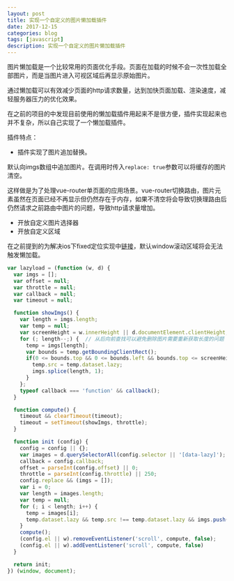```yaml
---
layout: post
title: 实现一个自定义的图片懒加载插件
date: 2017-12-15
categories: blog
tags: [javascript]
description: 实现一个自定义的图片懒加载插件
---
```


图片懒加载是一个比较常用的页面优化手段。页面在加载的时候不会一次性加载全部图片，而是当图片进入可视区域后再显示原始图片。

通过懒加载可以有效减少页面的http请求数量，达到加快页面加载、渲染速度，减轻服务器压力的优化效果。

在之前的项目的中发现目前使用的懒加载插件用起来不是很方便，插件实现起来也并不复杂，所以自己实现了一个懒加载插件。

插件特点：

- 插件实现了图片追加替换。

默认向imgs数组中追加图片。在调用时传入`replace: true`参数可以将缓存的图片清空。

这样做是为了处理vue-router单页面的应用场景。vue-router切换路由，图片元素虽然在页面已经不再显示但仍然存在于内存，如果不清空将会导致切换理路由后仍然请求之前路由中图片的问题，导致http请求量增加。

- 开放自定义图片选择器
- 开放自定义区域

在之前提到的为解决ios下fixed定位实现中[链接](https://gyueguo.github.io/blog/2017/12/06/ios%E4%B8%ADfixed%E5%AE%9A%E4%BD%8D%E5%A4%B1%E6%95%88%E5%8F%8A%E8%8E%B7%E7%9F%A5%E9%94%AE%E7%9B%98%E5%BC%B9%E5%87%BA-%E6%94%B6%E8%B5%B7%E7%9A%84%E6%96%B9%E6%B3%95/)，默认window滚动区域将会无法触发懒加载。

```javascript
var lazyload = (function (w, d) {
  var imgs = [];
  var offset = null;
  var throttle = null;
  var callback = null;
  var timeout = null;

  function showImgs() {
    var length = imgs.length;
    var temp = null;
    var screenHeight = w.innerHeight || d.documentElement.clientHeight;
    for (; length--;) {  // 从后向前查找可以避免删除图片需要重新获取长度的问题
      temp = imgs[length];
      var bounds = temp.getBoundingClientRect();
      if(0 <= bounds.top && 0 <= bounds.left && bounds.top <= screenHeight  + offset) {  // 图片进入可视区域才会显示
        temp.src = temp.dataset.lazy;
        imgs.splice(length, 1);
      } 
    };
    typeof callback === 'function' && callback();
  }

  function compute() {
    timeout && clearTimeout(timeout);
    timeout = setTimeout(showImgs, throttle);
  }

  function init (config) {
    config = config || {};
    var images = d.querySelectorAll(config.selector || '[data-lazy]'); // 开放自定义选择器
    callback = config.callback;
    offset = parseInt(config.offset) || 0;
    throttle = parseInt(config.throttle) || 250;
    config.replace && (imgs = []);
    var i = 0;
    var length = images.length;
    var temp = null;
    for (; i < length; i++) {
      temp = images[i];
      temp.dataset.lazy && temp.src !== temp.dataset.lazy && imgs.push(temp); // 过滤图片减少计算量
    }
    compute();
    (config.el || w).removeEventListener('scroll', compute, false);
    (config.el || w).addEventListener('scroll', compute, false)
  }

  return init;
}) (window, document);
```